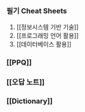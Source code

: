 ### **필기 Cheat Sheets**
1. [[정보시스템 기반 기술]]
2. [[프로그래밍 언어 활용]]
3. [[데이터베이스 활용]]
### **[[PPQ]]**
### **[[오답 노트]]**
### **[[Dictionary]]**